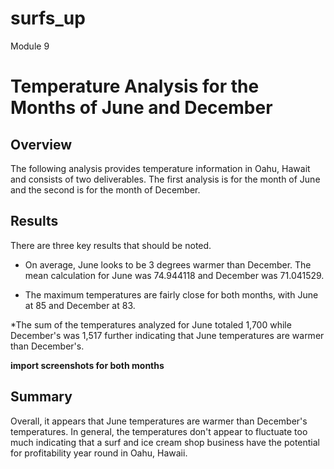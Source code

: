 # surfs_up
Module 9

# Temperature Analysis for the Months of June and December

## Overview

The following analysis provides temperature information in Oahu, Hawait and consists of two deliverables.  The first analysis is for the month of June and the second is for the month of December.

## Results

There are three key results that should be noted.

* On average, June looks to be 3 degrees warmer than December. The mean calculation for June was 74.944118 and December was 71.041529.

*  The maximum temperatures are fairly close for both months, with June at 85 and December at 83.

*The sum of the temperatures analyzed for June totaled 1,700 while December's was 1,517 further indicating that June temperatures are warmer than December's.

**import screenshots for both months**

## Summary

Overall, it appears that June temperatures are warmer than December's temperatures.  In general, the temperatures don't appear to fluctuate too much indicating that a surf and ice cream shop business have the potential for profitability year round in Oahu, Hawaii.